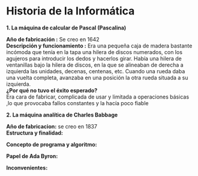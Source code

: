 #  Historia de la Informática

**1. La máquina de calcular de Pascal (Pascalina)**

**Año de fabricación :** Se creo en 1642  
**Descripción y funcionamiento :** 
Era una pequeña caja de madera bastante incómoda que tenía en la tapa una hilera de discos numerados, con los agujeros para introducir los dedos y hacerlos girar. Había una hilera de ventanillas bajo la hilera de discos, en la que se alineaban de derecha a izquierda las unidades, decenas, centenas, etc.
Cuando una rueda daba una vuelta completa, avanzaba en una posición la otra rueda situada a su izquierda.  
**¿Por qué no tuvo el éxito esperado?**  
Era cara de fabricar, complicada de usar y limitada a operaciones básicas ,lo que provocaba fallos constantes y la hacía poco fiable




**2. La máquina analítica de Charles Babbage**

**Año de fabricacion:** se creo en 1837  
**Estructura y finalidad:**  


**Concepto de programa y algoritmo:**  


**Papel de Ada Byron:**  


**Inconvenientes:**  


